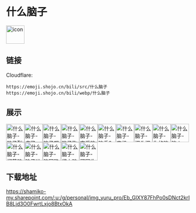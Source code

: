 # 什么脑子
<img src="https://emoji.shojo.cn/bili/src/什么脑子/icon.png" width="50" height="50" alt="icon">

## 链接
Cloudflare:
```
https://emoji.shojo.cn/bili/src/什么脑子
https://emoji.shojo.cn/bili/webp/什么脑子
```
## 展示
<img src="https://emoji.shojo.cn/bili/src/什么脑子/什么脑子-脑子裂开.png" width="50" height="50" alt="什么脑子-脑子裂开"><img src="https://emoji.shojo.cn/bili/src/什么脑子/什么脑子-病了.png" width="50" height="50" alt="什么脑子-病了"><img src="https://emoji.shojo.cn/bili/src/什么脑子/什么脑子-脑子都是你.png" width="50" height="50" alt="什么脑子-脑子都是你"><img src="https://emoji.shojo.cn/bili/src/什么脑子/什么脑子-脑子飞走了.png" width="50" height="50" alt="什么脑子-脑子飞走了"><img src="https://emoji.shojo.cn/bili/src/什么脑子/什么脑子-恋爱脑.png" width="50" height="50" alt="什么脑子-恋爱脑"><img src="https://emoji.shojo.cn/bili/src/什么脑子/什么脑子-脑重0g.png" width="50" height="50" alt="什么脑子-脑重0g"><img src="https://emoji.shojo.cn/bili/src/什么脑子/什么脑子-宕机.png" width="50" height="50" alt="什么脑子-宕机"><img src="https://emoji.shojo.cn/bili/src/什么脑子/什么脑子-探头探脑.png" width="50" height="50" alt="什么脑子-探头探脑"><img src="https://emoji.shojo.cn/bili/src/什么脑子/什么脑子-你的脑子.png" width="50" height="50" alt="什么脑子-你的脑子"><img src="https://emoji.shojo.cn/bili/src/什么脑子/什么脑子-脑火.png" width="50" height="50" alt="什么脑子-脑火"><img src="https://emoji.shojo.cn/bili/src/什么脑子/什么脑子-榴莲脑.png" width="50" height="50" alt="什么脑子-榴莲脑"><img src="https://emoji.shojo.cn/bili/src/什么脑子/什么脑子-脑子进水.png" width="50" height="50" alt="什么脑子-脑子进水"><img src="https://emoji.shojo.cn/bili/src/什么脑子/什么脑子-脑回路.png" width="50" height="50" alt="什么脑子-脑回路"><img src="https://emoji.shojo.cn/bili/src/什么脑子/什么脑子-袋上脑子.png" width="50" height="50" alt="什么脑子-袋上脑子"><img src="https://emoji.shojo.cn/bili/src/什么脑子/什么脑子-可回收脑.png" width="50" height="50" alt="什么脑子-可回收脑">

## 下载地址

https://shamiko-my.sharepoint.com/:u:/g/personal/img_yuru_pro/Eb_GlXY87FhPo0sDNct2krIB8Ljd3O0FwrtLxjo8BtxOkA